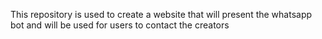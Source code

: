 This repository is used to create a website that will present the whatsapp bot and will be used for users to contact the creators
